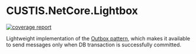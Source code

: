 # CUSTIS.NetCore.Lightbox

[![coverage report](https://git.custis.ru/pub/lightbox/badges/main/coverage.svg)](https://git.custis.ru/pub/lightbox/-/commits/main)

Lightweight implementation of the [Outbox pattern](https://microservices.io/patterns/data/transactional-outbox.html), which makes it available to send messages only when DB transaction is successfully committed.
